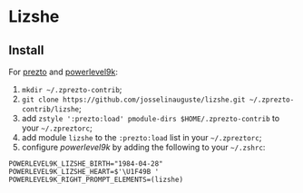 # Lizshe

## Install

For [prezto](https://github.com/sorin-ionescu/prezto) and [powerlevel9k](https://github.com/bhilburn/powerlevel9k):

1. `mkdir ~/.zprezto-contrib`;
2. `git clone https://github.com/josselinauguste/lizshe.git ~/.zprezto-contrib/lizshe`;
3. add `zstyle ':prezto:load' pmodule-dirs $HOME/.zprezto-contrib` to your `~/.zpreztorc`;
4. add module `lizshe` to the `:prezto:load` list in your `~/.zpreztorc`;
5. configure *powerlevel9k* by adding the following to your `~/.zshrc`:

```
POWERLEVEL9K_LIZSHE_BIRTH="1984-04-28"
POWERLEVEL9K_LIZSHE_HEART=$'\U1F49B '
POWERLEVEL9K_RIGHT_PROMPT_ELEMENTS=(lizshe)
```

